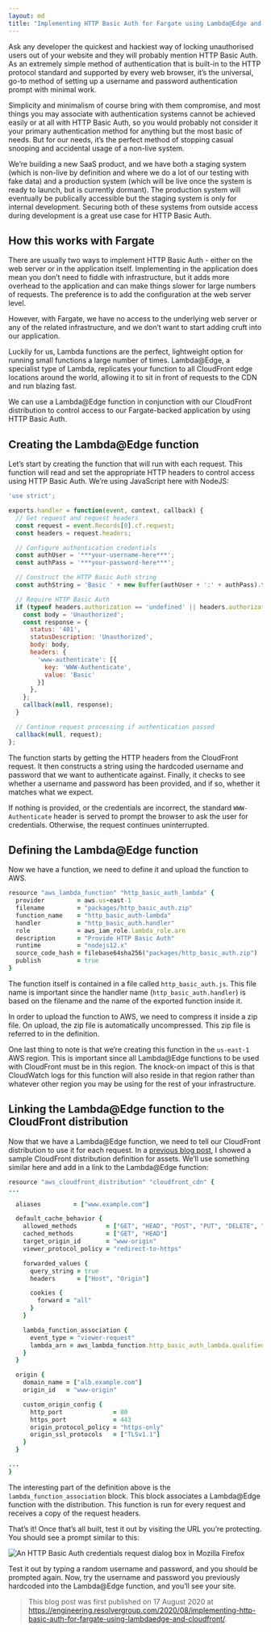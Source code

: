 ```yaml
---
layout: md
title: "Implementing HTTP Basic Auth for Fargate using Lambda@Edge and CloudFront"
---
```


Ask any developer the quickest and hackiest way of locking unauthorised users out of your website and they will probably mention HTTP Basic Auth. As an extremely simple method of authentication that is built-in to the HTTP protocol standard and supported by every web browser, it’s the universal, go-to method of setting up a username and password authentication prompt with minimal work.

Simplicity and minimalism of course bring with them compromise, and most things you may associate with authentication systems cannot be achieved easily or at all with HTTP Basic Auth, so you would probably not consider it your primary authentication method for anything but the most basic of needs. But for our needs, it’s the perfect method of stopping casual snooping and accidental usage of a non-live system.

We’re building a new SaaS product, and we have both a staging system (which is non-live by definition and where we do a lot of our testing with fake data) and a production system (which will be live once the system is ready to launch, but is currently dormant). The production system will eventually be publically accessible but the staging system is only for internal development. Securing both of these systems from outside access during development is a great use case for HTTP Basic Auth.

## How this works with Fargate

There are usually two ways to implement HTTP Basic Auth - either on the web server or in the application itself. Implementing in the application does mean you don’t need to fiddle with infrastructure, but it adds more overhead to the application and can make things slower for large numbers of requests. The preference is to add the configuration at the web server level.

However, with Fargate, we have no access to the underlying web server or any of the related infrastructure, and we don’t want to start adding cruft into our application.

Luckily for us, Lambda functions are the perfect, lightweight option for running small functions a large number of times. Lambda@Edge, a specialist type of Lambda, replicates your function to all CloudFront edge locations around the world, allowing it to sit in front of requests to the CDN and run blazing fast.

We can use a Lambda@Edge function in conjunction with our CloudFront distribution to control access to our Fargate-backed application by using HTTP Basic Auth.

## Creating the Lambda@Edge function

Let’s start by creating the function that will run with each request. This function will read and set the appropriate HTTP headers to control access using HTTP Basic Auth. We’re using JavaScript here with NodeJS:

```jsx
'use strict';

exports.handler = function(event, context, callback) {
  // Get request and request headers
  const request = event.Records[0].cf.request;
  const headers = request.headers;

  // Configure authentication credentials
  const authUser = '***your-username-here***';
  const authPass = '***your-password-here***';

  // Construct the HTTP Basic Auth string
  const authString = 'Basic ' + new Buffer(authUser + ':' + authPass).toString('base64');

  // Require HTTP Basic Auth
  if (typeof headers.authorization == 'undefined' || headers.authorization[0].value != authString) {
    const body = 'Unauthorized';
    const response = {
      status: '401',
      statusDescription: 'Unauthorized',
      body: body,
      headers: {
        'www-authenticate': [{
          key: 'WWW-Authenticate',
          value: 'Basic'
        }]
      },
    };
    callback(null, response);
  }

  // Continue request processing if authentication passed
  callback(null, request);
};
```

The function starts by getting the HTTP headers from the CloudFront request. It then constructs a string using the hardcoded username and password that we want to authenticate against. Finally, it checks to see whether a username and password has been provided, and if so, whether it matches what we expect.

If nothing is provided, or the credentials are incorrect, the standard `WWW-Authenticate` header is served to prompt the browser to ask the user for credentials. Otherwise, the request continues uninterrupted.

## Defining the Lambda@Edge function

Now we have a function, we need to define it and upload the function to AWS.

```ruby
resource "aws_lambda_function" "http_basic_auth_lambda" {
  provider         = aws.us-east-1
  filename         = "packages/http_basic_auth.zip"
  function_name    = "http_basic_auth-lambda"
  handler          = "http_basic_auth.handler"
  role             = aws_iam_role.lambda_role.arn
  description      = "Provide HTTP Basic Auth"
  runtime          = "nodejs12.x"
  source_code_hash = filebase64sha256("packages/http_basic_auth.zip")
  publish          = true
}
```

The function itself is contained in a file called `http_basic_auth.js`. This file name is important since the handler name (`http_basic_auth.handler`) is based on the filename and the name of the exported function inside it.

In order to upload the function to AWS, we need to compress it inside a zip file. On upload, the zip file is automatically uncompressed. This zip file is referred to in the definition.

One last thing to note is that we’re creating this function in the `us-east-1` AWS region. This is important since all Lambda@Edge functions to be used with CloudFront must be in this region. The knock-on impact of this is that CloudWatch logs for this function will also reside in that region rather than whatever other region you may be using for the rest of your infrastructure.

## Linking the Lambda@Edge function to the CloudFront distribution

Now that we have a Lambda@Edge function, we need to tell our CloudFront distribution to use it for each request. In a [previous blog post](/archive/resolverblog/granting-time-limited-access-to-assets-in-s3-using-cloudfront/), I showed a sample CloudFront distribution definition for assets. We’ll use something similar here and add in a link to the Lambda@Edge function:

```ruby
resource "aws_cloudfront_distribution" "cloudfront_cdn" {
...

  aliases         = ["www.example.com"]

  default_cache_behavior {
    allowed_methods        = ["GET", "HEAD", "POST", "PUT", "DELETE", "OPTIONS", "PATCH"]
    cached_methods         = ["GET", "HEAD"]
    target_origin_id       = "www-origin"
    viewer_protocol_policy = "redirect-to-https"

    forwarded_values {
      query_string = true
      headers      = ["Host", "Origin"]

      cookies {
        forward = "all"
      }
    }

    lambda_function_association {
      event_type = "viewer-request"
      lambda_arn = aws_lambda_function.http_basic_auth_lambda.qualified_arn
    }
  }

  origin {
    domain_name = ["alb.example.com"]
    origin_id   = "www-origin"

    custom_origin_config {
      http_port              = 80
      https_port             = 443
      origin_protocol_policy = "https-only"
      origin_ssl_protocols   = ["TLSv1.1"]
    }
  }

...
}
```

The interesting part of the definition above is the `lambda_function_association` block. This block associates a Lambda@Edge function with the distribution. This function is run for every request and receives a copy of the request headers.

That’s it! Once that’s all built, test it out by visiting the URL you’re protecting. You should see a prompt similar to this:

![An HTTP Basic Auth credentials request dialog box in Mozilla Firefox](/img/resolverblog/http-basic-auth-request.png)

Test it out by typing a random username and password, and you should be prompted again. Now, try the username and password you previously hardcoded into the Lambda@Edge function, and you’ll see your site.

> This blog post was first published on 17 August 2020 at https://engineering.resolvergroup.com/2020/08/implementing-http-basic-auth-for-fargate-using-lambdaedge-and-cloudfront/.
